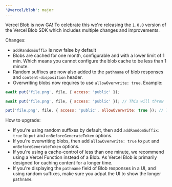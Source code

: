```yaml
---
'@vercel/blob': major
---
```


Vercel Blob is now GA! To celebrate this we're releasing the `1.0.0` version of the Vercel Blob SDK which includes multiple changes and improvements.

Changes:
- `addRandomSuffix` is now false by default
- Blobs are cached for one month, configurable and with a lower limit of 1 min. Which means you cannot configure the blob cache to be less than 1 minute.
- Random suffixes are now also added to the `pathname` of blob responses and `content-disposition` header.
- Overwriting blobs now requires to use `allowOverwrite: true`. Example:

```js
await put('file.png', file, { access: 'public' });

await put('file.png', file, { access: 'public' }); // This will throw

put('file.png', file, { access: 'public', allowOverwrite: true }); // This will work
```

How to upgrade:
- If you're using random suffixes by default, then add `addRandomSuffix: true` to `put` and `onBeforeGenerateToken` options.
- If you're overwriting blobs, then add `allowOverwrite: true` to `put` and `onBeforeGenerateToken` options.
- If you're using a cache-control of less than one minute, we recommend using a Vercel Function instead of a Blob. As Vercel Blob is primarily designed for caching content for a longer time.
- If you're displaying the `pathname` field of Blob responses in a UI, and using random suffixes, make sure you adpat the UI to show the longer `pathname`.
